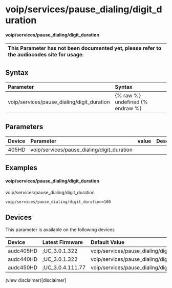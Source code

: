 ﻿---
description: voip/services/pause_dialing/digit_duration
search: false
---

# voip/services/pause_dialing/digit_duration

#### voip/services/pause_dialing/digit_duration


| This Parameter has not been documented yet, please refer to the audiocodes site for usage.  |
| :--- |

## Syntax
| Parameter | Syntax |
| :--- | :--- |
|voip/services/pause_dialing/digit_duration | {% raw %} undefined {% endraw %} |

## Parameters
|Device|Parameter|value|Description|
|:---|:---|:---|:---|
| 405HD | voip/services/pause_dialing/digit_duration |  |  |

## Examples
#### voip/services/pause_dialing/digit_duration

voip/services/pause_dialing/digit_duration

```
voip/services/pause_dialing/digit_duration=100
```

## Devices
This parameter is available on the following devices

| Device | Latest Firmware | Default Value |
|:---|:---|:---|
| audc405HD | ;UC_3.0.1.322 | voip/services/pause_dialing/digit_duration=100 
| audc440HD | ;UC_3.0.1.322 | voip/services/pause_dialing/digit_duration=100 
| audc450HD | ;UC_3.0.4.111.77 | voip/services/pause_dialing/digit_duration=100 

(view disclaimer)[disclaimer]

